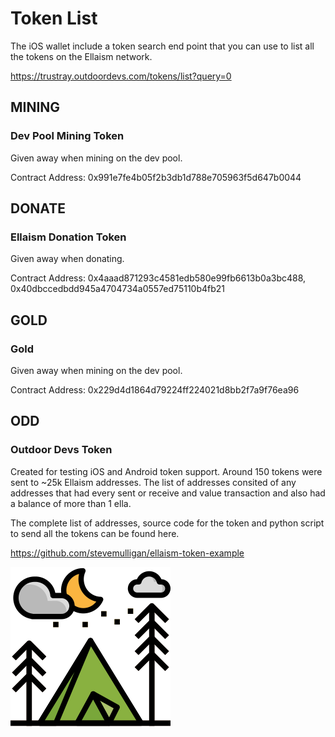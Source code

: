 <!-- TITLE: Tokens -->
<!-- SUBTITLE: A collection of known tokens on the Ellaism network -->

# Token List

The iOS wallet include a token search end point that you can use to list all the tokens on the Ellaism network.

https://trustray.outdoordevs.com/tokens/list?query=0


## MINING
### Dev Pool Mining Token
Given away when mining on the dev pool.

Contract Address: 0x991e7fe4b05f2b3db1d788e705963f5d647b0044


## DONATE
### Ellaism Donation Token
Given away when donating.

Contract Address: 0x4aaad871293c4581edb580e99fb6613b0a3bc488, 0x40dbccedbdd945a4704734a0557ed75110b4fb21

## GOLD
### Gold
Given away when mining on the dev pool.

Contract Address: 0x229d4d1864d79224ff224021d8bb2f7a9f76ea96


## ODD
### Outdoor Devs Token
Created for testing iOS and Android token support.  Around 150 tokens were sent to ~25k Ellaism addresses.  The list of addresses consited of any addresses that had every sent or receive and value transaction and also had a balance of more than 1 ella.

The complete list of addresses, source code for the token and python script to send all the tokens can be found here.

https://github.com/stevemulligan/ellaism-token-example


![Contract Address: 0xa7611d0d35ba4e0dcb469f2c34a5833ec4f4224f](/uploads/tokens/0-xa-7611-d-0-d-35-ba-4-e-0-dcb-469-f-2-c-34-a-5833-ec-4-f-4224-f.png)

